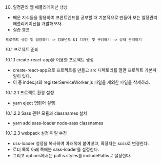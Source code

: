 10. 일정관리 웹 애플리케이션 생성

- 배운 지식들을 활용하여 프론트엔드를 공부할 때 기본적으로 만들어 보는 일정관리 애플리케이션을 개발해보자.
- 실습 흐름
```
프로젝트 생성 및 설정하기 -> 컴포넌트 UI 디자인 및 구성하기 -> 상태 관리하기
```

10.1 프로젝트 준비

10.1.1 create-react-app을 이용한 프로젝트 생성

- create-react-app으로 프로젝트를 만들고 src 디렉토리를 열면 프로젝트 기본파일이 있다.
- 이 중 index.js와 registerServiceWorker.js 파일을 제외한 파일을 삭제하라.

10.1.2.1 프로젝트 환경 설정

- yarn eject 명령어 실행

10.1.2.2 Sass 관련 모듈과 classnames 설치

- yarn add sass-loader node-sass classnames

10.1.2.3 webpack 설정 파일 수정

- css-loader 설정을 복사하여 아래쪽에 붙여넣고, 확장자는 scss로 변경한다.
- 로더 목록 아래 쪽에는 sass-loader를 설정한다.
- 그리고 options에서는 paths.styles를 includePaths로 설정한다.

